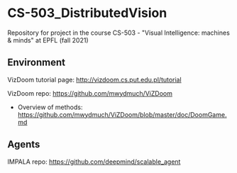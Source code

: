 # CS-503_DistributedVision
Repository for project in the course CS-503 - "Visual Intelligence: machines & minds" at EPFL (fall 2021)


## Environment
VizDoom tutorial page: http://vizdoom.cs.put.edu.pl/tutorial

VizDoom repo: https://github.com/mwydmuch/ViZDoom
- Overview of methods: https://github.com/mwydmuch/ViZDoom/blob/master/doc/DoomGame.md


## Agents
IMPALA repo: https://github.com/deepmind/scalable_agent

